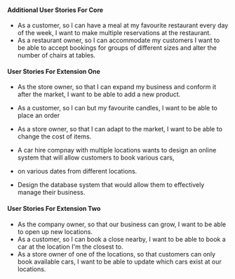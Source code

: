 #### Additional User Stories For Core
- As a customer, so I can have a meal at my favourite restaurant every day of the week, I want to make multiple reservations at the restaurant.
- As a restaurant owner, so I can accommodate my customers I want to be able to accept bookings for groups of different sizes and alter the number of chairs at tables.

#### User Stories For Extension One

- As the store owner, so that I can expand my business and conform it after the market, I want to be able to add a new product.
- As a customer, so I can but my favourite candles, I want to be able to place an order 
- As a store owner, so that I can adapt to the market, I want to be able to change the cost of items.

- A car hire compnay with multiple locations wants to design an online system that will allow customers to book various cars, 
- on various dates from different locations. 
- Design the database system that would allow them to effectively manage their business.

#### User Stories For Extension Two

- As the company owner, so that our business can grow, I want to be able to open up new locations.
- As a customer, so I can book a close nearby, I want to be able to book a car at the location I'm the closest to.
- As a store owner of one of the locations, so that customers can only book available cars, I want to be able to update which cars exist at our locations.
